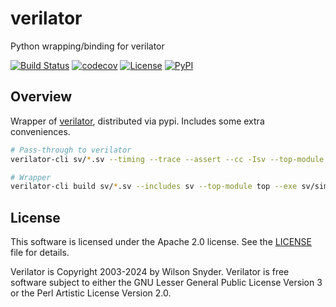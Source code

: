 # verilator

Python wrapping/binding for verilator

[![Build Status](https://github.com/dau-dev/verilator/actions/workflows/build.yaml/badge.svg?branch=main&event=push)](https://github.com/dau-dev/verilator/actions/workflows/build.yaml)
[![codecov](https://codecov.io/gh/dau-dev/verilator/branch/main/graph/badge.svg)](https://codecov.io/gh/dau-dev/verilator)
[![License](https://img.shields.io/github/license/dau-dev/verilator)](https://github.com/dau-dev/verilator)
[![PyPI](https://img.shields.io/pypi/v/verilator.svg)](https://pypi.python.org/pypi/verilator)

## Overview

Wrapper of [verilator](https://github.com/verilator/verilator), distributed via pypi. Includes some extra conveniences.

```bash
# Pass-through to verilator
verilator-cli sv/*.sv --timing --trace --assert --cc -Isv --top-module top --build -j 0 --exe sv/sim_sv.cpp

# Wrapper
verilator-cli build sv/*.sv --includes sv --top-module top --exe sv/sim_sv.cpp
```

## License
This software is licensed under the Apache 2.0 license. See the [LICENSE](LICENSE) file for details.

Verilator is Copyright 2003-2024 by Wilson Snyder. Verilator is free software subject to either the GNU Lesser General Public License Version 3 or the Perl Artistic License Version 2.0.
